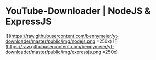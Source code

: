 # YouTube-Downloader | NodeJS & ExpressJS
![](https://raw.githubusercontent.com/bennymeier/yt-downloader/master/public/img/nodejs.png =250x)
![](https://raw.githubusercontent.com/bennymeier/yt-downloader/master/public/img/expressjs.png =250x)